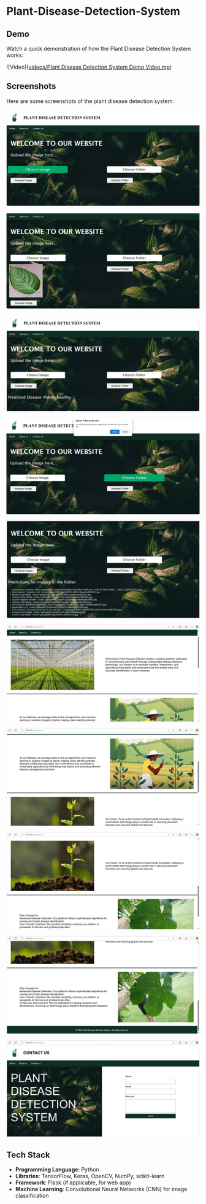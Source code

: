 # Plant-Disease-Detection-System

## Demo
Watch a quick demonstration of how the Plant Disease Detection System works:

![Video]([videos/Plant Disease Detection System Demo Video.mp](https://github.com/pratikdeoke/Plant-Disease-Detection-System/tree/main/videos))

## Screenshots
Here are some screenshots of the plant disease detection system:

![Choose Image](https://github.com/pratikdeoke/Plant-Disease-Detection-System/blob/main/screenshots/homepage_a.png)

![Leaf Image](https://github.com/pratikdeoke/Plant-Disease-Detection-System/blob/main/screenshots/homepage_b.png)

![Disease Detection Result](https://github.com/pratikdeoke/Plant-Disease-Detection-System/blob/main/screenshots/homepage_c.png)

![Choose Folder](https://github.com/pratikdeoke/Plant-Disease-Detection-System/blob/main/screenshots/homepage_d.png)

![Result of multiple images](https://github.com/pratikdeoke/Plant-Disease-Detection-System/blob/main/screenshots/homepage_e.png)

![About Us](https://github.com/pratikdeoke/Plant-Disease-Detection-System/blob/main/screenshots/about_us_a.png)

![About Us](https://github.com/pratikdeoke/Plant-Disease-Detection-System/blob/main/screenshots/about_us_b.png)

![About Us](https://github.com/pratikdeoke/Plant-Disease-Detection-System/blob/main/screenshots/about_us_c.png)

![About Us](https://github.com/pratikdeoke/Plant-Disease-Detection-System/blob/main/screenshots/about_us_d.png)

![Contact Us](https://github.com/pratikdeoke/Plant-Disease-Detection-System/blob/main/screenshots/contact_us_a.png)

## Tech Stack
- **Programming Language**: Python
- **Libraries**: TensorFlow, Keras, OpenCV, NumPy, scikit-learn
- **Framework**: Flask (if applicable, for web app)
- **Machine Learning**: Convolutional Neural Networks (CNN) for image classification
